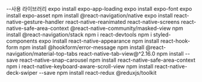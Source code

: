 --사용 라이브러리
expo install expo-app-loading
expo install expo-font
expo install expo-asset
npm install @react-navigation/native
expo install react-native-gesture-handler react-native-reanimated react-native-screens react-native-safe-area-context @react-native-community/masked-view
npm install @react-navigation/stack
npm i react-devtools
npm i styled-components
expo install react-native-appearance
npm install react-hook-form
npm install @hookform/error-message
npm install @react-navigation/material-top-tabs react-native-tab-view@^2.16.0
npm install --save react-native-snap-carousel
npm install react-native-safe-area-context
npm i react-native-keyboard-aware-scroll-view
npm install react-native-deck-swiper --save
npm install react-redux @reduxjs/toolkit
